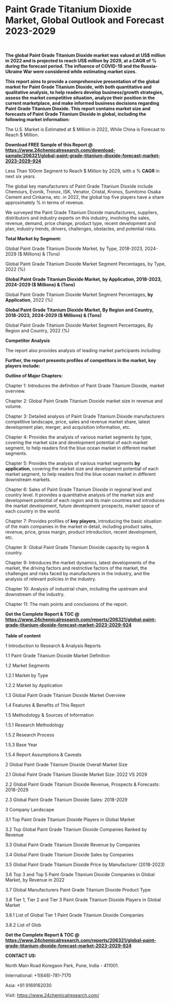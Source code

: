 <h1>Paint Grade Titanium Dioxide Market, Global Outlook and Forecast 2023-2029</h1><br/><p><strong>The global Paint Grade Titanium Dioxide market was valued at US$ million in 2022 and is projected to reach US$ million by 2029, at a <strong>CAGR</strong> of % during the forecast period. The influence of COVID-19 and the Russia-Ukraine War were considered while estimating market sizes.</strong></p><p><strong>This report aims to provide a comprehensive presentation of the global market for Paint Grade Titanium Dioxide, with both quantitative and qualitative analysis, to help readers develop business/growth strategies, assess the market competitive situation, analyze their position in the current marketplace, and make informed business decisions regarding Paint Grade Titanium Dioxide. This report contains market size and forecasts of Paint Grade Titanium Dioxide in global, including the following market information:</strong></p><p>The U.S. Market is Estimated at $ Million in 2022, While China is Forecast to Reach $ Million.</p><div><b>Download FREE Sample of this Report @ <a href="https://www.24chemicalresearch.com/download-sample/206321/global-paint-grade-titanium-dioxide-forecast-market-2023-2029-924">https://www.24chemicalresearch.com/download-sample/206321/global-paint-grade-titanium-dioxide-forecast-market-2023-2029-924</a></b></div><p>Less Than 100nm Segment to Reach $ Million by 2029, with a % <strong>CAGR</strong> in next six years.</p><p>The global key manufacturers of Paint Grade Titanium Dioxide include Chemours, Evonik, Tronox, ISK, Venator, Cristal, Kronos, Sumitomo Osaka Cement and Cinkarna, etc. in 2022, the global top five players have a share approximately % in terms of revenue.</p><p>We surveyed the Paint Grade Titanium Dioxide manufacturers, suppliers, distributors and industry experts on this industry, involving the sales, revenue, demand, price change, product type, recent development and plan, industry trends, drivers, challenges, obstacles, and potential risks.</p><p><strong>Total Market by Segment:</strong></p><p>Global Paint Grade Titanium Dioxide Market, by Type, 2018-2023, 2024-2029 ($ Millions) & (Tons)</p><p>Global Paint Grade Titanium Dioxide Market Segment Percentages, by Type, 2022 (%)</p><p><strong>Global Paint Grade Titanium Dioxide Market, <strong>by Application</strong>, 2018-2023, 2024-2029 ($ Millions) & (Tons)</strong></p><p>Global Paint Grade Titanium Dioxide Market Segment Percentages, <strong>by Application</strong>, 2022 (%)</p><p><strong>Global Paint Grade Titanium Dioxide Market, By Region and Country, 2018-2023, 2024-2029 ($ Millions) & (Tons)</strong></p><p>Global Paint Grade Titanium Dioxide Market Segment Percentages, By Region and Country, 2022 (%)</p><p><strong>Competitor Analysis</strong></p><p>The report also provides analysis of leading market participants including:</p><p><strong>Further, the report presents profiles of competitors in the market, <strong>key players</strong> include:</strong></p><p><strong>Outline of Major Chapters:</strong></p><p>Chapter 1: Introduces the definition of Paint Grade Titanium Dioxide, market overview.</p><p>Chapter 2: Global Paint Grade Titanium Dioxide market size in revenue and volume.</p><p>Chapter 3: Detailed analysis of Paint Grade Titanium Dioxide manufacturers competitive landscape, price, sales and revenue market share, latest development plan, merger, and acquisition information, etc.</p><p>Chapter 4: Provides the analysis of various market segments by type, covering the market size and development potential of each market segment, to help readers find the blue ocean market in different market segments.</p><p>Chapter 5: Provides the analysis of various market segments <strong>by application</strong>, covering the market size and development potential of each market segment, to help readers find the blue ocean market in different downstream markets.</p><p>Chapter 6: Sales of Paint Grade Titanium Dioxide in regional level and country level. It provides a quantitative analysis of the market size and development potential of each region and its main countries and introduces the market development, future development prospects, market space of each country in the world.</p><p>Chapter 7: Provides profiles of <strong>key players</strong>, introducing the basic situation of the main companies in the market in detail, including product sales, revenue, price, gross margin, product introduction, recent development, etc.</p><p>Chapter 8: Global Paint Grade Titanium Dioxide capacity by region & country.</p><p>Chapter 9: Introduces the market dynamics, latest developments of the market, the driving factors and restrictive factors of the market, the challenges and risks faced by manufacturers in the industry, and the analysis of relevant policies in the industry.</p><p>Chapter 10: Analysis of industrial chain, including the upstream and downstream of the industry.</p><p>Chapter 11: The main points and conclusions of the report.</p><div><b>Get the Complete Report & TOC @ <a href="https://www.24chemicalresearch.com/reports/206321/global-paint-grade-titanium-dioxide-forecast-market-2023-2029-924">https://www.24chemicalresearch.com/reports/206321/global-paint-grade-titanium-dioxide-forecast-market-2023-2029-924</a></b></div><br><b>Table of content</b><p>1 Introduction to Research & Analysis Reports<br />
 
  1.1 Paint Grade Titanium Dioxide Market Definition<br />
 
  1.2 Market Segments<br />
 
  1.2.1 Market by Type<br />
 
  1.2.2 Market by Application<br />
 
  1.3 Global Paint Grade Titanium Dioxide Market Overview<br />
 
  1.4 Features & Benefits of This Report<br />
 
  1.5 Methodology & Sources of Information<br />
 
  1.5.1 Research Methodology<br />
 
  1.5.2 Research Process<br />
 
  1.5.3 Base Year<br />
 
  1.5.4 Report Assumptions & Caveats<br />
 
 2 Global Paint Grade Titanium Dioxide Overall Market Size<br />
 
  2.1 Global Paint Grade Titanium Dioxide Market Size: 2022 VS 2029<br />
 
  2.2 Global Paint Grade Titanium Dioxide Revenue, Prospects & Forecasts: 2018-2029<br />
 
  2.3 Global Paint Grade Titanium Dioxide Sales: 2018-2029<br />
 
 3 Company Landscape<br />
 
  3.1 Top Paint Grade Titanium Dioxide Players in Global Market<br />
 
  3.2 Top Global Paint Grade Titanium Dioxide Companies Ranked by Revenue<br />
 
  3.3 Global Paint Grade Titanium Dioxide Revenue by Companies<br />
 
  3.4 Global Paint Grade Titanium Dioxide Sales by Companies<br />
 
  3.5 Global Paint Grade Titanium Dioxide Price by Manufacturer (2018-2023)<br />
 
  3.6 Top 3 and Top 5 Paint Grade Titanium Dioxide Companies in Global Market, by Revenue in 2022<br />
 
  3.7 Global Manufacturers Paint Grade Titanium Dioxide Product Type<br />
 
  3.8 Tier 1, Tier 2 and Tier 3 Paint Grade Titanium Dioxide Players in Global Market<br />
 
  3.8.1 List of Global Tier 1 Paint Grade Titanium Dioxide Companies<br />
 
  3.8.2 List of Glob<br><div><b>Get the Complete Report & TOC @ <a href="https://www.24chemicalresearch.com/reports/206321/global-paint-grade-titanium-dioxide-forecast-market-2023-2029-924">https://www.24chemicalresearch.com/reports/206321/global-paint-grade-titanium-dioxide-forecast-market-2023-2029-924</a></b></div></p>
 
 <b>CONTACT US:</b><br>
 
 North Main Road Koregaon Park, Pune, India - 411001.<br/>
 
 International: +1(646)-781-7170<br/>
 
 Asia: +91 9169162030<br/>
 
 Visit: <a href="https://www.24chemicalresearch.com/">https://www.24chemicalresearch.com/</a>
 
 <br>